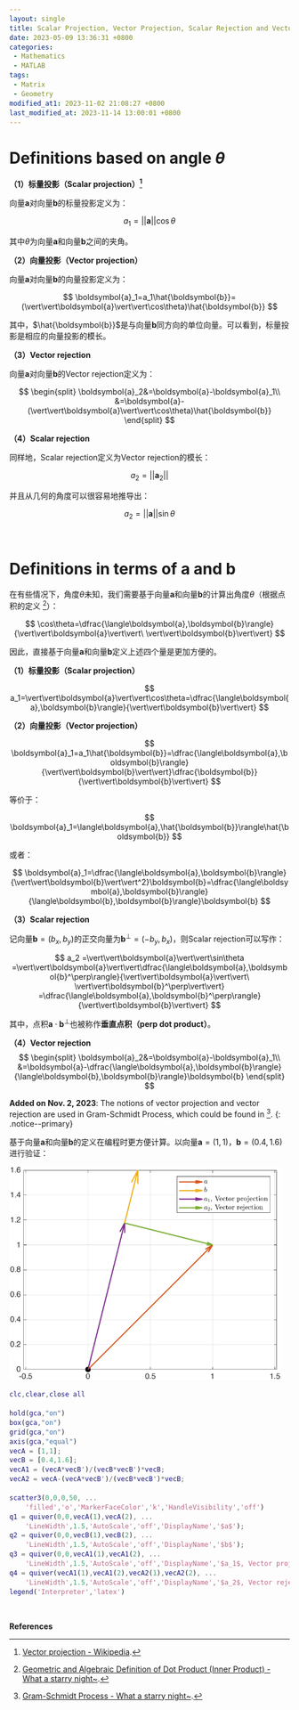 ```yaml
---
layout: single
title: Scalar Projection, Vector Projection, Scalar Rejection and Vector Rejection
date: 2023-05-09 13:36:31 +0800
categories:
 - Mathematics
 - MATLAB
tags:
 - Matrix
 - Geometry
modified_at1: 2023-11-02 21:08:27 +0800
last_modified_at: 2023-11-14 13:00:01 +0800
---
```


# Definitions based on angle $\theta$

**（1）标量投影（Scalar projection）[^1]**

向量$\boldsymbol{a}$对向量$\boldsymbol{b}$的标量投影定义为：

$$
a_1=\vert\vert\boldsymbol{a}\vert\vert\cos\theta
$$

其中$\theta$为向量$\boldsymbol{a}$和向量$\boldsymbol{b}$之间的夹角。

**（2）向量投影（Vector projection）**

向量$\boldsymbol{a}$对向量$\boldsymbol{b}$的向量投影定义为：

$$
\boldsymbol{a}_1=a_1\hat{\boldsymbol{b}}=(\vert\vert\boldsymbol{a}\vert\vert\cos\theta)\hat{\boldsymbol{b}}
$$

其中，$\hat{\boldsymbol{b}}$是与向量$\boldsymbol{b}$同方向的单位向量。可以看到，标量投影是相应的向量投影的模长。

**（3）Vector rejection**

向量$\boldsymbol{a}$对向量$\boldsymbol{b}$的Vector rejection定义为：

$$
\begin{split}
\boldsymbol{a}_2&=\boldsymbol{a}-\boldsymbol{a}_1\\
&=\boldsymbol{a}-(\vert\vert\boldsymbol{a}\vert\vert\cos\theta)\hat{\boldsymbol{b}}
\end{split}
$$

**（4）Scalar rejection**

同样地，Scalar rejection定义为Vector rejection的模长：

$$
a_2=\vert\vert\boldsymbol{a}_2\vert\vert
$$

并且从几何的角度可以很容易地推导出：

$$
a_2=\vert\vert\boldsymbol{a}\vert\vert\sin\theta
$$

<br>

# Definitions in terms of $\boldsymbol{a}$ and $\boldsymbol{b}$

在有些情况下，角度$\theta$未知，我们需要基于向量$\boldsymbol{a}$和向量$\boldsymbol{b}$的计算出角度$\theta$（根据点积的定义 [^2]）：

$$
\cos\theta=\dfrac{\langle\boldsymbol{a},\boldsymbol{b}\rangle}{\vert\vert\boldsymbol{a}\vert\vert\ \vert\vert\boldsymbol{b}\vert\vert}
$$

因此，直接基于向量$\boldsymbol{a}$和向量$\boldsymbol{b}$定义上述四个量是更加方便的。

**（1）标量投影（Scalar projection）**

$$
a_1=\vert\vert\boldsymbol{a}\vert\vert\cos\theta=\dfrac{\langle\boldsymbol{a},\boldsymbol{b}\rangle}{\vert\vert\boldsymbol{b}\vert\vert}
$$

**（2）向量投影（Vector projection）**

$$
\boldsymbol{a}_1=a_1\hat{\boldsymbol{b}}=\dfrac{\langle\boldsymbol{a},\boldsymbol{b}\rangle}{\vert\vert\boldsymbol{b}\vert\vert}\dfrac{\boldsymbol{b}}{\vert\vert\boldsymbol{b}\vert\vert}
$$

等价于：

$$
\boldsymbol{a}_1=\langle\boldsymbol{a},\hat{\boldsymbol{b}}\rangle\hat{\boldsymbol{b}}
$$

或者：

$$
\boldsymbol{a}_1=\dfrac{\langle\boldsymbol{a},\boldsymbol{b}\rangle}{\vert\vert\boldsymbol{b}\vert\vert^2}\boldsymbol{b}=\dfrac{\langle\boldsymbol{a},\boldsymbol{b}\rangle}{\langle\boldsymbol{b},\boldsymbol{b}\rangle}\boldsymbol{b}
$$

**（3）Scalar rejection**

记向量$\boldsymbol{b}=(b_x,b_y)$的正交向量为$\boldsymbol{b}^\perp=(-b_y,b_x)$，则Scalar rejection可以写作：

$$
a_2
=\vert\vert\boldsymbol{a}\vert\vert\sin\theta
=\vert\vert\boldsymbol{a}\vert\vert\dfrac{\langle\boldsymbol{a},\boldsymbol{b}^\perp\rangle}{\vert\vert\boldsymbol{a}\vert\vert\ \vert\vert\boldsymbol{b}^\perp\vert\vert}
=\dfrac{\langle\boldsymbol{a},\boldsymbol{b}^\perp\rangle}{\vert\vert\boldsymbol{b}\vert\vert}
$$

其中，点积$\boldsymbol{a}\cdot\boldsymbol{b}^\perp$也被称作**垂直点积（perp dot product）**。

**（4）Vector rejection**
$$
\begin{split}
\boldsymbol{a}_2&=\boldsymbol{a}-\boldsymbol{a}_1\\
&=\boldsymbol{a}-\dfrac{\langle\boldsymbol{a},\boldsymbol{b}\rangle}{\langle\boldsymbol{b},\boldsymbol{b}\rangle}\boldsymbol{b}
\end{split}
$$

**Added on Nov. 2, 2023**: The notions of vector projection and vector rejection are used in Gram-Schmidt Process, which could be found in [^3].
{: .notice--primary}

基于向量$\boldsymbol{a}$和向量$\boldsymbol{b}$的定义在编程时更方便计算。以向量$\boldsymbol{a}=(1,1)$，$\boldsymbol{b}=(0.4,1.6)$进行验证：

<img src="https://raw.githubusercontent.com/HelloWorld-1017/blog-images/main/imgs/202311022016558.png" alt="image-20231102201557457" style="zoom: 67%;" />

```matlab
clc,clear,close all

hold(gca,"on")
box(gca,"on")
grid(gca,"on")
axis(gca,"equal")
vecA = [1,1];
vecB = [0.4,1.6];
vecA1 = (vecA*vecB')/(vecB*vecB')*vecB;
vecA2 = vecA-(vecA*vecB')/(vecB*vecB')*vecB;

scatter3(0,0,0,50, ...
    'filled','o','MarkerFaceColor','k','HandleVisibility','off')
q1 = quiver(0,0,vecA(1),vecA(2), ...
    'LineWidth',1.5,'AutoScale','off','DisplayName','$a$');
q2 = quiver(0,0,vecB(1),vecB(2), ...
    'LineWidth',1.5,'AutoScale','off','DisplayName','$b$');
q3 = quiver(0,0,vecA1(1),vecA1(2), ...
    'LineWidth',1.5,'AutoScale','off','DisplayName','$a_1$, Vector projection');
q4 = quiver(vecA1(1),vecA1(2),vecA2(1),vecA2(2), ...
    'LineWidth',1.5,'AutoScale','off','DisplayName','$a_2$, Vector rejection');
legend('Interpreter','latex')
```

<br>

**References**

[^1]: [Vector projection - Wikipedia](https://en.wikipedia.org/wiki/Vector_projection).
[^2]: [Geometric and Algebraic Definition of Dot Product (Inner Product) - What a starry night~](https://helloworld-1017.github.io/2022-06-09/21-07-09.html).
[^3]: [Gram-Schmidt Process - What a starry night~](https://helloworld-1017.github.io/2023-11-01/22-00-27.html).
